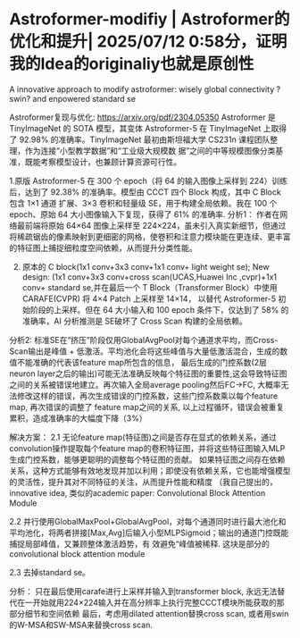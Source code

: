 # Astroformer-modifiy | Astroformer的优化和提升| 2025/07/12  0:58分，证明我的Idea的originaliy也就是原创性

A innovative approach to modify astroformer: wisely global connectivity ? swin?  and enpowered standard se

Astroformer复现与优化: https://arxiv.org/pdf/2304.05350
Astroformer 是 TinyImageNet 的 SOTA 模型，其变体 Astroformer-5 在 TinyImageNet 上取得了 92.98% 的准确率。TinyImageNet 最初由斯坦福大学 CS231n 课程团队整理，作为连接“小型教学数据”和“工业级大规模数
据”之间的中等规模图像分类基准，既能考察模型设计，也兼顾计算资源可行性。

1.原版 Astroformer-5 在 300 个 epoch（将 64 的输入图像上采样到 224）训练后，达到了 92.38% 的准确率。模型由 CCCT 四个 Block 构成，其中 C Block 包含 1×1 通道
扩展、3×3 卷积和轻量级 SE，用于构建全局依赖。我在 100 个 epoch、原始 64 大小图像输入下复现，获得了 61% 的准确率.
分析1：
作者在网络最前端将原始 64×64 图像上采样至 224×224，虽未引入真实新细节，但通过将稀疏锯齿的像素映射到更细密的网格，使卷积和注意力模块能在更连续、更丰富的特征图上捕捉细粒度空间依赖，从而提升分类性能。

2. 原本的 C block(1x1 conv+3x3 conv+1x1 conv+ light weight se);
   New design:  (1x1 conv+3x3 conv+cross scan(UCAS,Huawei Inc ,cvpr)+1x1 conv+ standard se,并在最后一个 T Block（Transformer Block）中使用 CARAFE(CVPR) 将 4×4 Patch 上采样至 14×14， 以替代 Astroformer-5 初始阶段的上采样。但在 64 大小输入和 100 epoch 条件下，仅达到了 58% 的准确率，AI 分析推测是 SE破坏了 Cross Scan 构建的全局依赖。

分析2: 标准SE在“挤压”阶段仅用GlobalAvgPool对每个通道求平均，而Cross-Scan输出是峰值 + 低激活。平均池化会将这些峰值与大量低激活混合，生成的数值不能准确的代表该feature map所包含的信息，
最后生成的门控系数(2层neuron layer之后的输出)可能无法准确反映每个特征图的重要性,这会导致特征图之间的关系被错误地建立。再次输入全局average pooling然后FC->FC, 大概率无法修改这样的错误，再次生成错误的门控系数，这些门控系数乘以每个feature map, 再次错误的调整了
feature map之间的关系, 以上过程循环，错误会被重复累积，造成准确率的大幅度下降（3%）

解决方案：
2.1 无论feature map(特征图)之间是否存在显式的依赖关系，通过convolution操作提取每个feature map的卷积特征图，并将这些特征图输入MLP生成门控系数，能够更聪明的调整每个特征图的贡献。
如果特征图之间存在依赖关系，这种方式能够有效地发现并加以利用；即使没有依赖关系，它也能增强模型的灵活性，提升其对不同特征的关注，从而提升性能和精度
（我自己提出的，innovative idea, 类似的academic paper: Convolutional Block Attention Module

2.2 并行使用GlobalMaxPool+GlobalAvgPool，对每个通道同时进行最大池化和平均池化，将两者拼接[Max,Avg]后输入小型MLPSigmoid；输出的通道门控既能捕捉局部峰值，又兼顾整体激活趋势，有
效避免“峰值被稀释. 这块是部分的convolutional block attention module

2.3 去掉standard se。

分析：
只在最后使用carafe进行上采样并输入到transformer block, 永远无法替代在一开始就用224×224输入并在高分辨率上执行完整CCCT模块所能获取的那部分细节和空间依赖
最后，考虑用dilated attention替换cross scan, 或者用swin的W-MSA和SW-MSA来替换cross scan.
